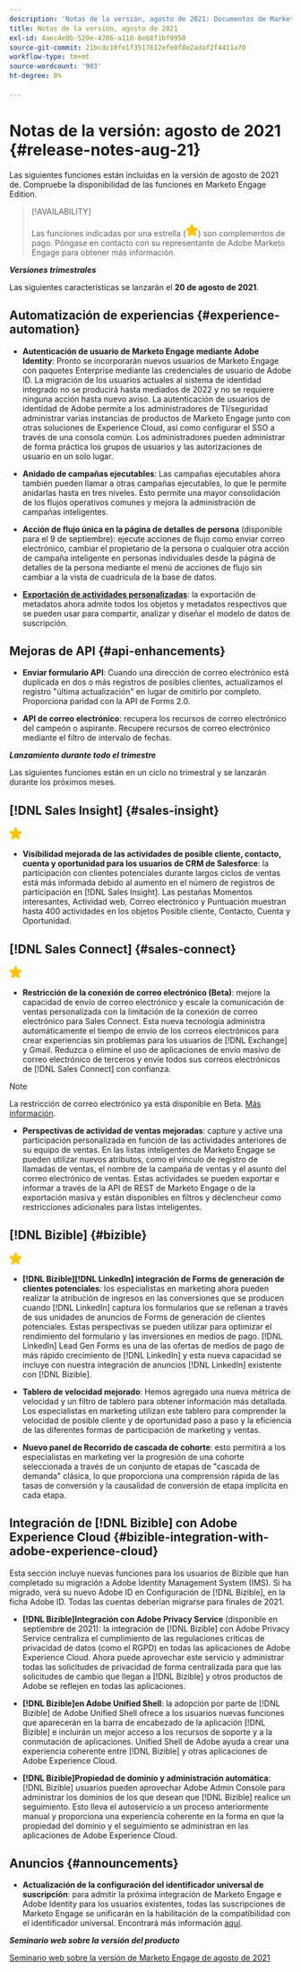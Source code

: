 ```yaml
---
description: 'Notas de la versión, agosto de 2021: Documentos de Marketo: documentación del producto'
title: Notas de la versión, agosto de 2021
exl-id: 4aec4e0b-520e-4786-a110-8e68f1bf9950
source-git-commit: 21bcdc10fe1f3517612efe0f8e2adaf2f4411a70
workflow-type: tm+mt
source-wordcount: '903'
ht-degree: 0%

---
```


# Notas de la versión: agosto de 2021 {#release-notes-aug-21}

Las siguientes funciones están incluidas en la versión de agosto de 2021 de. Compruebe la disponibilidad de las funciones en Marketo Engage Edition.

>[!AVAILABILITY]
>
>Las funciones indicadas por una estrella (![](assets/yellow-star.png)) son complementos de pago. Póngase en contacto con su representante de Adobe Marketo Engage para obtener más información.

**_Versiones trimestrales_**

Las siguientes características se lanzarán el **20 de agosto de 2021**.

## Automatización de experiencias {#experience-automation}

* **Autenticación de usuario de Marketo Engage mediante Adobe Identity**: Pronto se incorporarán nuevos usuarios de Marketo Engage con paquetes Enterprise mediante las credenciales de usuario de Adobe ID. La migración de los usuarios actuales al sistema de identidad integrado no se producirá hasta mediados de 2022 y no se requiere ninguna acción hasta nuevo aviso. La autenticación de usuarios de identidad de Adobe permite a los administradores de TI/seguridad administrar varias instancias de productos de Marketo Engage junto con otras soluciones de Experience Cloud, así como configurar el SSO a través de una consola común. Los administradores pueden administrar de forma práctica los grupos de usuarios y las autorizaciones de usuario en un solo lugar.

* **Anidado de campañas ejecutables**: Las campañas ejecutables ahora también pueden llamar a otras campañas ejecutables, lo que le permite anidarlas hasta en tres niveles. Esto permite una mayor consolidación de los flujos operativos comunes y mejora la administración de campañas inteligentes.

* **Acción de flujo única en la página de detalles de persona** (disponible para el 9 de septiembre): ejecute acciones de flujo como enviar correo electrónico, cambiar el propietario de la persona o cualquier otra acción de campaña inteligente en personas individuales desde la página de detalles de la persona mediante el menú de acciones de flujo sin cambiar a la vista de cuadrícula de la base de datos.

* **[Exportación de actividades personalizadas](/help/marketo/product-docs/administration/marketo-custom-activities/custom-activity-metadata-export.md)**: la exportación de metadatos ahora admite todos los objetos y metadatos respectivos que se pueden usar para compartir, analizar y diseñar el modelo de datos de suscripción.

## Mejoras de API {#api-enhancements}

* **Enviar formulario API**: Cuando una dirección de correo electrónico está duplicada en dos o más registros de posibles clientes, actualizamos el registro &quot;última actualización&quot; en lugar de omitirlo por completo. Proporciona paridad con la API de Forms 2.0.

* **API de correo electrónico**: recupera los recursos de correo electrónico del campeón o aspirante. Recupere recursos de correo electrónico mediante el filtro de intervalo de fechas.

**_Lanzamiento durante todo el trimestre_**

Las siguientes funciones están en un ciclo no trimestral y se lanzarán durante los próximos meses.

## [!DNL Sales Insight] {#sales-insight}

![(estrella)](assets/yellow-star.png)

* **Visibilidad mejorada de las actividades de posible cliente, contacto, cuenta y oportunidad para los usuarios de CRM de Salesforce**: la participación con clientes potenciales durante largos ciclos de ventas está más informada debido al aumento en el número de registros de participación en [!DNL Sales Insight]. Las pestañas Momentos interesantes, Actividad web, Correo electrónico y Puntuación muestran hasta 400 actividades en los objetos Posible cliente, Contacto, Cuenta y Oportunidad.

## [!DNL Sales Connect] {#sales-connect}

![(estrella)](assets/yellow-star.png)

* **Restricción de la conexión de correo electrónico (Beta)**: mejore la capacidad de envío de correo electrónico y escale la comunicación de ventas personalizada con la limitación de la conexión de correo electrónico para Sales Connect. Esta nueva tecnología administra automáticamente el tiempo de envío de los correos electrónicos para crear experiencias sin problemas para los usuarios de [!DNL Exchange] y Gmail. Reduzca o elimine el uso de aplicaciones de envío masivo de correo electrónico de terceros y envíe todos sus correos electrónicos de [!DNL Sales Connect] con confianza.

>[!NOTE]
>
>La restricción de correo electrónico ya está disponible en Beta. [Más información](/help/marketo/product-docs/marketo-sales-connect/email/email-delivery/email-connection-throttling.md).

* **Perspectivas de actividad de ventas mejoradas**: capture y active una participación personalizada en función de las actividades anteriores de su equipo de ventas. En las listas inteligentes de Marketo Engage se pueden utilizar nuevos atributos, como el vínculo de registro de llamadas de ventas, el nombre de la campaña de ventas y el asunto del correo electrónico de ventas.  Estas actividades se pueden exportar e informar a través de la API de REST de Marketo Engage o de la exportación masiva y están disponibles en filtros y déclencheur como restricciones adicionales para listas inteligentes.

## [!DNL Bizible] {#bizible}

![](assets/yellow-star.png)

* **[!DNL Bizible][!DNL LinkedIn] integración de Forms de generación de clientes potenciales**: los especialistas en marketing ahora pueden realizar la atribución de ingresos en las conversiones que se producen cuando [!DNL LinkedIn] captura los formularios que se rellenan a través de sus unidades de anuncios de Forms de generación de clientes potenciales. Estas perspectivas se pueden utilizar para optimizar el rendimiento del formulario y las inversiones en medios de pago. [!DNL LinkedIn] Lead Gen Forms es una de las ofertas de medios de pago de más rápido crecimiento de [!DNL LinkedIn] y esta nueva capacidad se incluye con nuestra integración de anuncios [!DNL LinkedIn] existente con [!DNL Bizible].

* **Tablero de velocidad mejorado**: Hemos agregado una nueva métrica de velocidad y un filtro de tablero para obtener información más detallada. Los especialistas en marketing utilizan este tablero para comprender la velocidad de posible cliente y de oportunidad paso a paso y la eficiencia de las diferentes formas de participación de marketing y ventas.

* **Nuevo panel de Recorrido de cascada de cohorte**: esto permitirá a los especialistas en marketing ver la progresión de una cohorte seleccionada a través de un conjunto de etapas de &quot;cascada de demanda&quot; clásica, lo que proporciona una comprensión rápida de las tasas de conversión y la causalidad de conversión de etapa implícita en cada etapa.

## Integración de [!DNL Bizible] con Adobe Experience Cloud {#bizible-integration-with-adobe-experience-cloud}

Esta sección incluye nuevas funciones para los usuarios de Bizible que han completado su migración a Adobe Identity Management System (IMS). Si ha migrado, verá su nuevo Adobe ID en Configuración de [!DNL Bizible], en la ficha Adobe ID. Todas las cuentas deberían migrarse para finales de 2021.

* **[!DNL Bizible]Integración con Adobe Privacy Service** (disponible en septiembre de 2021): la integración de [!DNL Bizible] con Adobe Privacy Service centraliza el cumplimiento de las regulaciones críticas de privacidad de datos (como el RGPD) en todas las aplicaciones de Adobe Experience Cloud. Ahora puede aprovechar este servicio y administrar todas las solicitudes de privacidad de forma centralizada para que las solicitudes de cambio que llegan a [!DNL Bizible] y otros productos de Adobe se reflejen en todas las aplicaciones.

* **[!DNL Bizible]en Adobe Unified Shell**: la adopción por parte de [!DNL Bizible] de Adobe Unified Shell ofrece a los usuarios nuevas funciones que aparecerán en la barra de encabezado de la aplicación [!DNL Bizible] e incluirán un mejor acceso a los recursos de soporte y a la conmutación de aplicaciones. Unified Shell de Adobe ayuda a crear una experiencia coherente entre [!DNL Bizible] y otras aplicaciones de Adobe Experience Cloud.

* **[!DNL Bizible]Propiedad de dominio y administración automática**: [!DNL Bizible] usuarios pueden aprovechar Adobe Admin Console para administrar los dominios de los que desean que [!DNL Bizible] realice un seguimiento. Esto lleva el autoservicio a un proceso anteriormente manual y proporciona una experiencia coherente en la forma en que la propiedad del dominio y el seguimiento se administran en las aplicaciones de Adobe Experience Cloud.

## Anuncios {#announcements}

* **Actualización de la configuración del identificador universal de suscripción**: para admitir la próxima integración de Marketo Engage e Adobe Identity para los usuarios existentes, todas las suscripciones de Marketo Engage se unificarán en la habilitación de la compatibilidad con el identificador universal. Encontrará más información [aquí](/help/marketo/product-docs/administration/settings/using-a-universal-id-for-subscription-login.md).

**_Seminario web sobre la versión del producto_**

[Seminario web sobre la versión de Marketo Engage de agosto de 2021](https://engage.marketo.com/August21_Release_Webinar.html)
